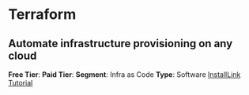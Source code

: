 # Terraform
## Automate infrastructure provisioning on any cloud
**Free Tier**: 
**Paid Tier**: 
**Segment**: Infra as Code
**Type**: Software
[InstallLink](https://www.terraform.io/downloads)
[Tutorial](https://learn.hashicorp.com/tutorials/terraform/aws-build?in=terraform/aws-get-started)
